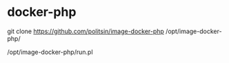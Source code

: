 # docker-php

git clone https://github.com/politsin/image-docker-php /opt/image-docker-php/

/opt/image-docker-php/run.pl

